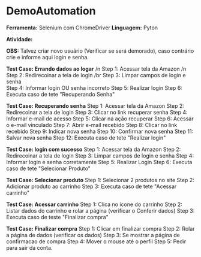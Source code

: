 # DemoAutomation
 **Ferramenta:** Selenium com ChromeDriver
 **Linguagem:** Pyton
 
 **Atividade:** 
 
 **OBS:** Talvez criar novo usuário (Verificar se será demorado), caso contrário crie e informe aqui login e senha.
 
 **Test Case: Errando dados ao logar** /n
 Step 1: Acessar tela da Amazon /n
 Step 2: Redirecoinar a tela de login /br
 Step 3: Limpar campos de login e senha <br>
 Step 4: Informar login OU senha incorreto
 Step 5: Realizar login 
 Step 6: Executa caso de tete "Recuperando Senha"

 **Test Case: Recuperando senha**
 Step 1: Acessar tela da Amazon
 Step 2: Redirecoinar a tela de login
 Step 3: Clicar no link recuperar senha
 Step 4: Informar e-mail de acesso
 Step 5: Clicar na ação recuperar
 Step 6: Acessar o e-mail vinculado
 Step 7: Abrir e-mail recebido
 Step 8: Clicar no link recebido
 Step 9: Indicar nova senha
 Step 10: Confirmar nova senha
 Step 11: Salvar nova senha
 Step 12: Executa caso de tete "Realizar login"
 
  **Test Case: login com sucesso**
 Step 1: Acessar tela da Amazon
 Step 2: Redirecoinar a tela de login
 Step 3: Limpar campos de login e senha
 Step 4: Informar login e senha corretamente
 Step 5: Realizar Login 
 Step 6: Executa caso de tete "Selecionar Produto"
 
 **Test Case: Selecionar produto**
 Step 1: Selecionar 2 produtos no site
 Step 2: Adicionar produto ao carrinho
 Step 3: Executa caso de tete "Acessar carrinho"
 
 **Test Case: Acessar carrinho**
 Step 1: Clica no ícone do carrinho
 Step 2: Listar dados do carrinho e rolar a página (verificar o Conferir dados)
 Step 3: Executa caso de teste "Finalizar compra"
 
 **Test Case: Finalizar compra**
 Step 1: Clicar em finalizar compra
 Step 2: Rolar a página de dados (verificar os dados)
 Step 3: Se mostrar a página de confirmacao de compra
 Step 4: Mover o mouse até o perfil
 Step 5: Pedir para sair da conta.
 
 
 
